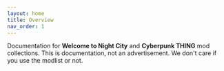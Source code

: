 ```yaml
---
layout: home
title: Overview
nav_order: 1
---
```


Documentation for **Welcome to Night City** and **Cyberpunk THING** mod collections. This is documentation, not an advertisement. We don't care if you use the modlist or not.
